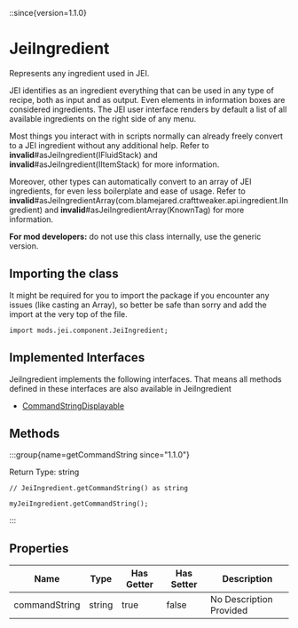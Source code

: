 ::since{version=1.1.0}
# JeiIngredient

Represents any ingredient used in JEI.

 JEI identifies as an ingredient everything that can be used in any type of recipe, both as input and as output.
 Even elements in information boxes are considered ingredients. The JEI user interface renders by default a list of
 all available ingredients on the right side of any menu.

 Most things you interact with in scripts normally can already freely convert to a JEI ingredient without any
 additional help. Refer to **invalid**#asJeiIngredient(IFluidStack) and
 **invalid**#asJeiIngredient(IItemStack) for more information.

 Moreover, other types can automatically convert to an array of JEI ingredients, for even less boilerplate and ease
 of usage. Refer to **invalid**#asJeiIngredientArray(com.blamejared.crafttweaker.api.ingredient.IIngredient) and
 **invalid**#asJeiIngredientArray(KnownTag) for more information.

 <strong>For mod developers:</strong> do not use this class internally, use the generic version.

## Importing the class

It might be required for you to import the package if you encounter any issues (like casting an Array), so better be safe than sorry and add the import at the very top of the file.
```zenscript
import mods.jei.component.JeiIngredient;
```


## Implemented Interfaces
JeiIngredient implements the following interfaces. That means all methods defined in these interfaces are also available in JeiIngredient

- [CommandStringDisplayable](/vanilla/api/bracket/CommandStringDisplayable)

## Methods

:::group{name=getCommandString since="1.1.0"}

Return Type: string

```zenscript
// JeiIngredient.getCommandString() as string

myJeiIngredient.getCommandString();
```

:::


## Properties

| Name | Type | Has Getter | Has Setter | Description |
|------|------|------------|------------|-------------|
| commandString | string | true | false | No Description Provided |

